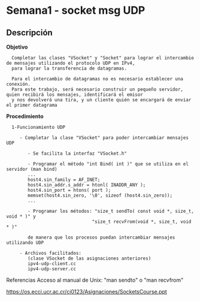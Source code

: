 # Semana1 - socket msg UDP

## Descripción

   **Objetivo**

      Completar las clases "VSocket" y "Socket" para lograr el intercambio de mensajes utilizando el protocolo UDP en IPv4,
      para lograr la transferencia de datagramas.

      Para el intercambio de datagramas no es necesario establecer una conexión.
      Para este trabajo, será necesario construir un pequeño servidor, quien recibirá los mensajes, identificará el emisor
      y nos devolverá una tira, y un cliente quién se encargará de enviar el primer datagrama

   **Procedimiento**

      1-Funcionamiento UDP

         - Completar la clase "VSocket" para poder intercambiar mensajes UDP

            - Se facilita la interfaz "VSocket.h"

            - Programar el método "int Bind( int )" que se utiliza en el servidor (man bind)
            ...
            host4.sin_family = AF_INET;
            host4.sin_addr.s_addr = htonl( INADDR_ANY );
            host4.sin_port = htons( port );
            memset(host4.sin_zero, '\0', sizeof (host4.sin_zero));
            ...

            - Programar los métodos: "size_t sendTo( const void *, size_t, void * )" y
                                    "size_t recvFrom(void *, size_t, void * )"

            de manera que los procesos puedan intercambiar mensajes utilizando UDP

         - Archivos facilitados:
            (clase VSocket de las asignaciones anteriores)
            ipv4-udp-client.cc
            ipv4-udp-server.cc

Referencias
   Acceso al manual de Unix: "man sendto" o "man recvfrom"

   https://os.ecci.ucr.ac.cr/ci0123/Asignaciones/SocketsCourse.ppt

